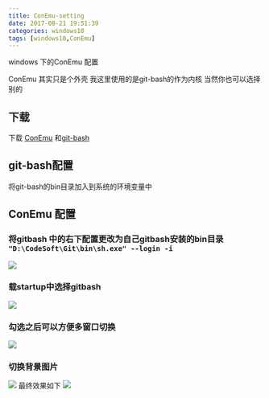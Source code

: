 ```yaml
---
title: ConEmu-setting
date: 2017-08-21 19:51:39
categories: windows10
tags: [windows10,ConEmu]
---
```

windows 下的ConEmu 配置
<!--more-->
ConEmu 其实只是个外壳 我这里使用的是git-bash的作为内核 当然你也可以选择别的
## 下载
下载 [ConEmu](https://conemu.github.io/) 和[git-bash](https://git-for-windows.github.io/)
## git-bash配置
将git-bash的bin目录加入到系统的环境变量中
## ConEmu 配置
### 将gitbash 中的右下配置更改为自己gitbash安装的bin目录 `"D:\CodeSoft\Git\bin\sh.exe" --login -i`
![](http://ou7k0sem6.bkt.clouddn.com/ConEmu/1.png)
### 载startup中选择gitbash
![](http://ou7k0sem6.bkt.clouddn.com/ConEmu/2.png)
### 勾选之后可以方便多窗口切换
![](http://ou7k0sem6.bkt.clouddn.com/ConEmu/3.png)
### 切换背景图片
![](http://ou7k0sem6.bkt.clouddn.com/ConEmu/4.png)
最终效果如下
![](http://ou7k0sem6.bkt.clouddn.com/ConEmu/5.png)
